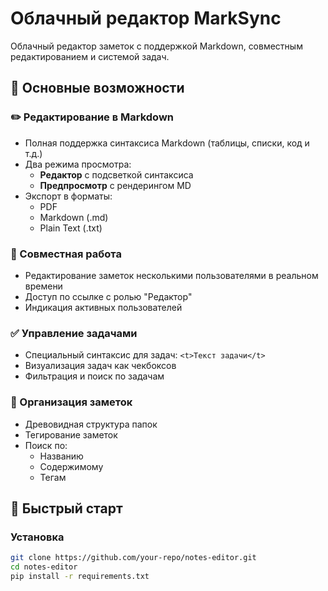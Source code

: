 # Облачный редактор MarkSync

Облачный редактор заметок с поддержкой Markdown, совместным редактированием и системой задач.

## 📌 Основные возможности

### ✏️ Редактирование в Markdown
- Полная поддержка синтаксиса Markdown (таблицы, списки, код и т.д.)
- Два режима просмотра:
  - **Редактор** с подсветкой синтаксиса
  - **Предпросмотр** с рендерингом MD
- Экспорт в форматы:
  - PDF
  - Markdown (.md)
  - Plain Text (.txt)

### 👥 Совместная работа
- Редактирование заметок несколькими пользователями в реальном времени
- Доступ по ссылке с ролью "Редактор"
- Индикация активных пользователей

### ✅ Управление задачами
- Специальный синтаксис для задач: `<t>Текст задачи</t>`
- Визуализация задач как чекбоксов
- Фильтрация и поиск по задачам

### 📂 Организация заметок
- Древовидная структура папок
- Тегирование заметок
- Поиск по:
  - Названию
  - Содержимому
  - Тегам

## 🚀 Быстрый старт

### Установка
```bash
git clone https://github.com/your-repo/notes-editor.git
cd notes-editor
pip install -r requirements.txt